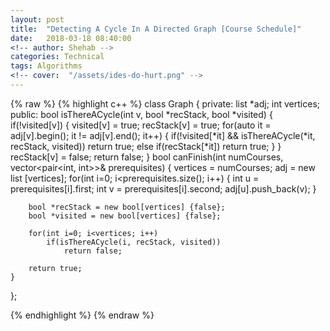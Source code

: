 ```yaml
---
layout: post
title:  "Detecting A Cycle In A Directed Graph [Course Schedule]"
date:   2018-03-18 08:40:00
<!-- author: Shehab -->
categories: Technical
tags: Algorithms
<!-- cover:  "/assets/ides-do-hurt.png" -->
---
```


{% raw %}
{% highlight c++ %}
class Graph {
private:
    list<int> *adj;
    int vertices;
public:
    bool isThereACycle(int v, bool *recStack, bool *visited)
    {
        if(!visited[v])
        {
            visited[v] = true;
            recStack[v] = true;
            for(auto it = adj[v].begin(); it != adj[v].end(); it++)
            {
                if(!visited[*it] && isThereACycle(*it, recStack, visited))
                    return true;
                else if(recStack[*it])
                    return true;
            }
        }
        recStack[v] = false;
        return false;
    }
    bool canFinish(int numCourses, vector<pair<int, int>>& prerequisites) {
        vertices = numCourses;
        adj = new list<int> [vertices];
        for(int i=0; i<prerequisites.size(); i++) {
            int u = prerequisites[i].first;
            int v = prerequisites[i].second;
            adj[u].push_back(v);
        }
        
        bool *recStack = new bool[vertices] {false};
        bool *visited = new bool[vertices] {false};
        
        for(int i=0; i<vertices; i++)
            if(isThereACycle(i, recStack, visited))
                return false;

        return true;
    }
};

{% endhighlight %}
{% endraw %}

